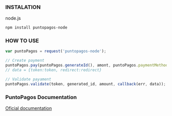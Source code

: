 ### INSTALATION

node.js
```sh
npm install puntopagos-node
```

### HOW TO USE
```javascript
var puntoPagos = request('puntopagos-node');

// Create payment
puntoPagos.pay(puntoPagos.generateId(), amont, puntoPagos.paymentMethod.webpay, callback(err, data));
// data = {token:token, redirect:redirect}

// Validate payament
puntoPagos.validate(token, generated_id, amount, callback(err, data)); 
```

### PuntoPagos Documentation
[Oficial documentation](https://github.com/PuntoPagos/documentacion)
